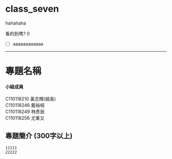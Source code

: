 # class_seven
hahahaha

看的到嗎? 
0
- [ ] aaaaaaaaaaaa
---
# 專題名稱    
#### 小組成員    
C110118210 黃志輝(組長)    
C110118246 戴裕桓    
C110118249 林彥辰    
C110118256 尤重又    
## 專題簡介 (300字以上)    
```
11111
22222
```

